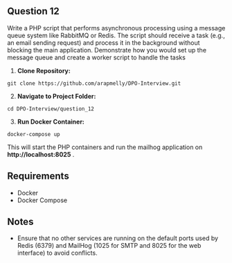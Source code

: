 ## Question 12

Write a PHP script that performs asynchronous processing using a message queue system like RabbitMQ or Redis. The script should receive a task (e.g., an email sending request) and process it in the background without blocking the main application. Demonstrate how you would set up the message queue and create a worker script to handle the tasks

1. **Clone Repository:**

```
git clone https://github.com/arapmelly/DPO-Interview.git

```

2. **Navigate to Project Folder:**

```
cd DPO-Interview/question_12
```

3. **Run Docker Container:**

```
docker-compose up
```

This will start the PHP containers and run the mailhog application on **http://localhost:8025** .


## Requirements

- Docker
- Docker Compose


## Notes

- Ensure that no other services are running on the default ports used by Redis (6379) and MailHog (1025 for SMTP and 8025 for the web interface) to avoid conflicts.


